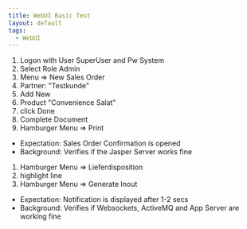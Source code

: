 ```yaml
---
title: WebUI Basic Test
layout: default
tags:
  - WebUI
---
```



1. Logon with User SuperUser and Pw System
1. Select Role Admin
1. Menu => New Sales Order 
1. Partner: "Testkunde"
1. Add New
1. Product "Convenience Salat"
1. click Done
1. Complete Document
1. Hamburger Menu => Print
 * Expectation: Sales Order Confirmation is opened
 * Background: Verifies if the Jasper Server works fine
1. Hamburger Menu => Lieferdisposition
1. highlight line 
1. Hamburger Menu => Generate Inout
 * Expectation: Notification is displayed after 1-2 secs
 * Background: Verifies if Websockets, ActiveMQ and App Server are working fine
